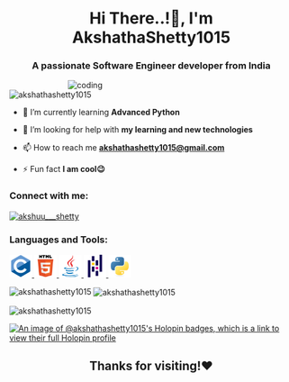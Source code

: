 <h1 align="center">Hi There..!👋, I'm AkshathaShetty1015</h1>
<h3 align="center">A passionate Software Engineer developer from India</h3>
<img align="right"alt="coding"width="400"src="https://miro.medium.com/max/1400/1*qdAW1TjCN57h1lbuuzvchg.gif">
<p align="left"> <img src="https://komarev.com/ghpvc/?username=akshathashetty1015&label=Profile%20views&color=0e75b6&style=flat" alt="akshathashetty1015" /> </p>

- 🌱 I’m currently learning **Advanced Python**

- 🤝 I’m looking for help with **my learning and new technologies**

- 📫 How to reach me **akshathashetty1015@gmail.com**

- ⚡ Fun fact **I am cool😉**
<h3 align="left">Connect with me:</h3>
<p align="left">
<a href="https://instagram.com/akshuu___shetty" target="blank"><img align="center" src="https://raw.githubusercontent.com/rahuldkjain/github-profile-readme-generator/master/src/images/icons/Social/instagram.svg" alt="akshuu___shetty" height="30" width="40" /></a>
</p>

<h3 align="left">Languages and Tools:</h3>
<p align="left"> <a href="https://www.cprogramming.com/" target="_blank" rel="noreferrer"> <img src="https://raw.githubusercontent.com/devicons/devicon/master/icons/c/c-original.svg" alt="c" width="40" height="40"/> </a> <a href="https://www.w3.org/html/" target="_blank" rel="noreferrer"> <img src="https://raw.githubusercontent.com/devicons/devicon/master/icons/html5/html5-original-wordmark.svg" alt="html5" width="40" height="40"/> </a> <a href="https://www.java.com" target="_blank" rel="noreferrer"> <img src="https://raw.githubusercontent.com/devicons/devicon/master/icons/java/java-original.svg" alt="java" width="40" height="40"/> </a> <a href="https://pandas.pydata.org/" target="_blank" rel="noreferrer"> <img src="https://raw.githubusercontent.com/devicons/devicon/2ae2a900d2f041da66e950e4d48052658d850630/icons/pandas/pandas-original.svg" alt="pandas" width="40" height="40"/> </a> <a href="https://www.python.org" target="_blank" rel="noreferrer"> <img src="https://raw.githubusercontent.com/devicons/devicon/master/icons/python/python-original.svg" alt="python" width="40" height="40"/> </a> </p>

<p><img align="left" src="https://github-readme-stats.vercel.app/api/top-langs?username=akshathashetty1015&show_icons=true&locale=en&layout=compact" alt="akshathashetty1015" /></p>

<p>&nbsp;<img align="center" src="https://github-readme-stats.vercel.app/api?username=akshathashetty1015&show_icons=true&locale=en" alt="akshathashetty1015" /></p>

<p><img align="center" src="https://github-readme-streak-stats.herokuapp.com/?user=akshathashetty1015&" alt="akshathashetty1015" /></p>


[![An image of @akshathashetty1015's Holopin badges, which is a link to view their full Holopin profile](https://holopin.me/akshathashetty1015)](https://holopin.io/@akshathashetty1015)
<h2 align="center">Thanks for visiting!❤️</h2>
